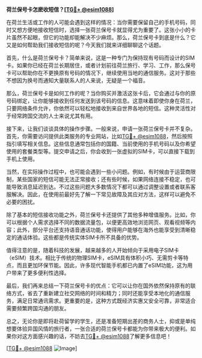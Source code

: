 **荷兰保号卡怎麽收短信？[[TG💪+ @esim1088](https://t.me/s/esim1088)]**

在荷兰生活或工作的人可能会遇到这样的情况：当你需要保留自己的手机号码，同时又想方便地接收短信时，选择一张荷兰保号卡就显得尤为重要了。这张小小的卡片虽然不起眼，但它的功能却能解决不少麻烦。那么，荷兰保号卡到底是什么？它又是如何帮助我们接收短信的呢？今天我们就来详细聊聊这个话题。

首先，什么是荷兰保号卡？简单来说，这是一种专门为保持现有号码而设计的SIM卡。如果你已经在荷兰长期居住，或者计划前往荷兰旅行、学习、工作，那么保号卡可以帮助你在不更换原有号码的情况下，继续使用当地的通信服务。这对于那些不想因为换号而通知大量联系人的人来说，无疑是一个福音。

那么，荷兰保号卡是如何工作的呢？当你购买并激活这张卡后，它会通过与你的原号码绑定，让你能够接收到任何发送到该号码的信息。这意味着即使你身在荷兰，只要网络条件允许，你依然可以轻松地接收到来自世界各地的短信。这种灵活性对于经常跨国交流的人士来说尤其有用。

接下来，让我们谈谈具体的操作步骤。一般来说，申请一张荷兰保号卡并不复杂。首先，你需要访问提供此类服务的专业网站，比如[TG💪+ @esim1088](https://t.me/s/esim1088)，然后按照指引填写相关信息。这些信息通常包括你的国籍、当前使用的手机号码以及你希望使用的套餐类型等。提交申请之后，你会收到一张虚拟的SIM卡，可以直接下载到手机上使用。

当然，在实际操作过程中，也可能会遇到一些小问题。例如，有时候由于运营商限制，某些国家的短信可能无法正常接收；还有些时候，如果网络连接不稳定，也可能导致消息延迟到达。不过这些问题大多数情况下都可以通过调整设置或者联系客服解决。因此，在使用前最好先了解一下常见故障及其应对方法，这样可以避免不必要的困扰。

除了基本的短信接收功能之外，荷兰保号卡还提供了其他多种增值服务。比如，你可以根据个人需求选择不同的数据流量包，以便更高效地浏览网页、观看视频等内容；此外，部分平台还支持语音通话功能，使得用户能够在海外也能享受到清晰稳定的通话体验。这些都是传统实体SIM卡所不具备的优势。

值得注意的是，随着科技的发展，越来越多的人开始倾向于采用电子SIM卡（eSIM）技术。相比于传统的物理SIM卡，eSIM具有体积小巧、无需剪卡等特点，而且更加环保节能。因此，许多现代智能手机都已内置了eSIM功能，这为用户带来了更多便利性选择。

最后，我们再来总结一下荷兰保号卡的优点：它可以让你在国外依然保持原有的联络方式，省去了重新建立社交网络的时间和精力；同时还能享受本地化的通信服务，满足日常通讯需求。更重要的是，这种方式既经济实惠又安全可靠，非常适合需要频繁跨国沟通的朋友。

总之，无论你是即将赴荷留学的学生，还是准备短期出差的商务人士，抑或是单纯想要体验异国风情的旅行者，一张合适的荷兰保号卡都能为你带来极大的便利。如果你对这方面感兴趣的话，不妨去[TG💪+ @esim1088](https://t.me/s/esim1088)了解更多信息吧！

[[TG💪+ @esim1088](https://t.me/s/esim1088) ![Image](https://i.postimg.cc/4NQfJmqS/Snipaste-2025-05-13-00-14-12.png)]